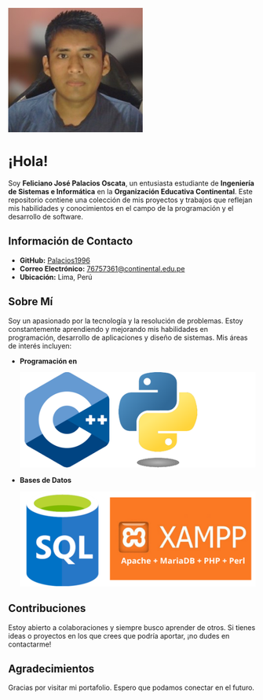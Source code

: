 ![Foto de Feliciano](palacios.jpg) 
# ¡Hola!

Soy **Feliciano José Palacios Oscata**, un entusiasta estudiante de **Ingeniería de Sistemas e Informática** en la **Organización Educativa Continental**. Este repositorio contiene una colección de mis proyectos y trabajos que reflejan mis habilidades y conocimientos en el campo de la programación y el desarrollo de software.

## Información de Contacto

- **GitHub:** [Palacios1996](https://github.com/Palacios1996)
- **Correo Electrónico:** [76757361@continental.edu.pe](mailto:76757361@continental.edu.pe)
- **Ubicación:** Lima, Perú

## Sobre Mí

Soy un apasionado por la tecnología y la resolución de problemas. Estoy constantemente aprendiendo y mejorando mis habilidades en programación, desarrollo de aplicaciones y diseño de sistemas. Mis áreas de interés incluyen:

- **Programación en**

  ![C++ Phyton](lenguajes.png)
  
- **Bases de Datos**

  ![Bases](bases.png)

## Contribuciones

Estoy abierto a colaboraciones y siempre busco aprender de otros. Si tienes ideas o proyectos en los que crees que podría aportar, ¡no dudes en contactarme!

## Agradecimientos

Gracias por visitar mi portafolio. Espero que podamos conectar en el futuro.
